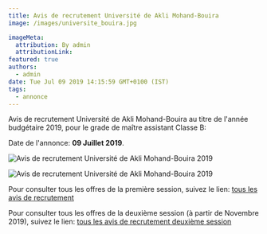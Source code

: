 ```yaml
---
title: Avis de recrutement Université de Akli Mohand-Bouira
image: /images/universite_bouira.jpg

imageMeta:
  attribution: By admin
  attributionLink:
featured: true
authors:
  - admin
date: Tue Jul 09 2019 14:15:59 GMT+0100 (IST)
tags:
  - annonce
---
```


Avis de recrutement  Université de Akli Mohand-Bouira au titre de l'année budgétaire 2019, pour le grade de maître assistant Classe B:

Date de l'annonce: **09 Juillet 2019**.

![Avis de recrutement  Université de Akli Mohand-Bouira 2019](/images/avis_de_recrutement_universite_akli_mohand_bouira.jpg)

![Avis de recrutement  Université de Akli Mohand-Bouira 2019](/images/avis_de_recrutement_universite_akli_mohand_bouira_2.jpg)

Pour consulter tous les offres de la première session, suivez le lien: [tous les avis de recrutement](/tous_les_avis_de_recrutement_annee_budgetaire_2019/)

Pour consulter tous les offres de la deuxième session (à partir de Novembre 2019), suivez le lien: [tous les avis de recrutement deuxième session](/tous-les-avis-de-recrutement-mitre-assistant-classe-b-au-titre-de-l-annee-2019-deuxieme-session/)
